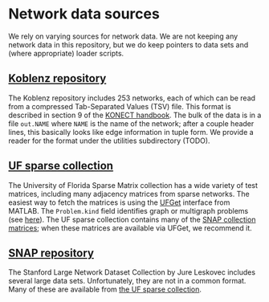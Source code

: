 # Network data sources

We rely on varying sources for network data.  We are not keeping any
network data in this repository, but we do keep pointers to data sets
and (where appropriate) loader scripts.

## [Koblenz repository][koblenz]

The Koblenz repository includes 253 networks, each of which can be
read from a compressed Tab-Separated Values (TSV) file.  This format
is described in section 9 of the [KONECT handbook][konect-hb].
The bulk of the data is in a file `out.NAME` where `NAME` is the
name of the network; after a couple header lines, this basically
looks like edge information in tuple form.  We provide a reader
for the format under the utilities subdirectory (TODO).

## [UF sparse collection][ufsparse]

The University of Florida Sparse Matrix collection has a wide
variety of test matrices, including many adjacency matrices from
sparse networks.  The easiest way to fetch the matrices is
using the [UFGet](https://www.cise.ufl.edu/research/sparse/mat/UFget.html)
interface from MATLAB.  The `Problem.kind` field identifies graph
or multigraph problems (see [here](https://www.cise.ufl.edu/research/sparse/matrices/kind.html)).
The UF sparse collection contains many of the
[SNAP collection matrices][ufsnap]; when these matrices are
available via UFGet, we recommend it.

## [SNAP repository][snap-data]

The Stanford Large Network Dataset Collection by Jure Leskovec includes
several large data sets.  Unfortunately, they are not in a common format.
Many of these are available
from [the UF sparse collection][ufsnap].

[koblenz]: http://konect.uni-koblenz.de/
[ufsparse]: https://www.cise.ufl.edu/research/sparse/matrices/
[snap-data]: https://snap.stanford.edu/data/
[konect-hb]: http://konect.uni-koblenz.de/downloads/konect-handbook.pdf
[ufsnap]: https://www.cise.ufl.edu/research/sparse/matrices/SNAP/index.html
